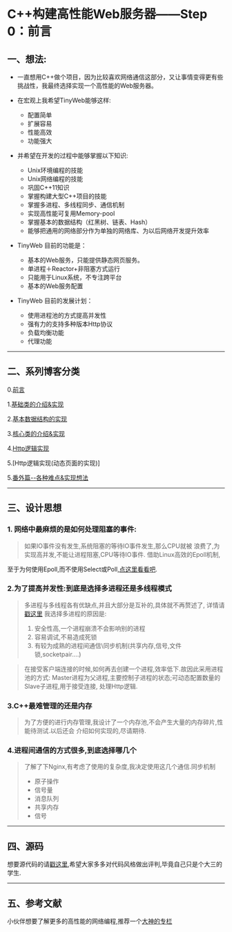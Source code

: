 # **C++构建高性能Web服务器——Step 0：前言**


## **一、想法:**

- 一直想用C++做个项目，因为比较喜欢网络通信这部分，又让事情变得更有些挑战性，我最终选择实现一个高性能的Web服务器。

- 在宏观上我希望TinyWeb能够这样:
    - 配置简单
    - 扩展容易
    - 性能高效
    - 功能强大


- 并希望在开发的过程中能够掌握以下知识:
    - Unix环境编程的技能
    - Unix网络编程的技能
    - 巩固C++11知识
    - 掌握构建大型C++项目的技能
    - 掌握多进程、多线程同步、通信机制
    - 实现高性能可复用Memory-pool
    - 掌握基本的数据结构（红黑树、链表、Hash）
    - 能够把通用的网络部分作为单独的网络库、为以后网络开发提升效率

- TinyWeb 目前的功能是：
    - 基本的Web服务，只能提供静态网页服务。
    - 单进程＋Reactor+非阻塞方式运行
    - 只能用于Linux系统，不专注跨平台
    - 基本的Web服务配置

- TinyWeb 目前的发展计划：
    - 使用进程池的方式提高并发性
    - 强有力的支持多种版本Http协议
    - 负载均衡功能
    - 代理功能

--------------------------

## **二、系列博客分类**

0.[前言]()

1.[基础类的介绍&实现]()

2.[基本数据结构的实现]()

3.[核心类的介绍&实现]()

4.[Http逻辑实现]()

5.[Http逻辑实现(动态页面的实现)]

5.[番外篇--各种难点&实现想法]()

--------------------------

## **三、设计思想**



### 1. 网络中最麻烦的是如何处理阻塞的事件:

> 如果IO事件没有发生,系统阻塞的等待IO事件发生,那么CPU就被
浪费了,为实现高并发,不能让进程阻塞,CPU等待IO事件.
借助Linux高效的Epoll机制,

至于为何使用Epoll,而不使用Select或Poll,[点这里看看吧](http://blog.csdn.net/russell_tao/article/details/17119729).



### 2.为了提高并发性:到底是选择多进程还是多线程模式

> 多进程与多线程各有优缺点,并且大部分是互补的,具体就不再赘述了,
> 详情请[戳这里](https://www.cnblogs.com/zhanht/p/5401685.html)
> 我选择多进程的原因是:
> 1. 安全性高,一个进程崩溃不会影响别的进程
> 2. 容易调试,不易造成死锁
> 3. 有较为成熟的进程间通信\同步机制(共享内存,信号,文件锁,socketpair....)

> 在接受客户端连接的时候,如何再去创建一个进程,效率低下.故因此采用进程池的方式:
Master进程为父进程,主要控制子进程的状态;可动态配置数量的Slave子进程,用于接受连接,
处理Http逻辑.

### 3.C++最难管理的还是内存


> 为了方便的进行内存管理,我设计了一个内存池,不会产生大量的内存碎片,性能待测试.以后还会
介绍如何实现的,尽请期待.


### 4.进程间通信的方式很多,到底选择哪几个

> 了解了下Nginx,有考虑了使用的复杂度,我决定使用这几个通信.同步机制
> - 原子操作
> - 信号量
> - 消息队列
> - 共享内存
> - 信号


--------------------------

## **四、源码**

想要源代码的请[戳这里](https://github.com/GeneralSandman/TinyWeb),希望大家多多对代码风格做出评判,毕竟自己只是个大三的学生.

--------------------------

## **五、参考文献**

小伙伴想要了解更多的高性能的网络编程,推荐一个[大神的专栏](http://blog.csdn.net/column/details/high-perf-network.html)